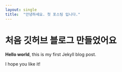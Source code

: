 ```yaml
---
layout: single
title:  "안녕하세요. 첫 포스팅 입니다."
---
```


# 처음 깃허브 블로그 만들었어요

**Hello world**, this is my first Jekyll blog post.

I hope you like it!
